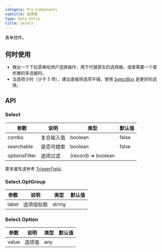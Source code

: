 ```yaml
---
category: Pro Components
subtitle: 选择框
type: Data Entry
title: Select
---
```


表单控件。

## 何时使用

- 弹出一个下拉菜单给用户选择操作，用于代替原生的选择器，或者需要一个更优雅的多选器时。
- 当选项少时（少于 5 项），建议直接将选项平铺，使用 [SelectBox](/components-pro/select-box) 是更好的选择。


## API

### Select

| 参数      | 说明                                     | 类型        |默认值 |
|-----------|------------------------------------------|------------|--------|
| combo | 复合输入值 | boolean | false |
| searchable | 是否可搜索 | boolean | false |
| optionsFilter | 选项过滤 | (record) => boolean  |  |

更多属性请参考 [TriggerField](/components-pro/trigger-field/#TriggerField)。

### Select.OptGroup 

| 参数      | 说明                                     | 类型        |默认值 |
|-----------|------------------------------------------|------------|--------|
| label | 选项组标题 | string |  |

### Select.Option

| 参数      | 说明                                     | 类型        |默认值 |
|-----------|------------------------------------------|------------|--------|
| value | 选项值 | any |  |

<style>
.code-box-demo .c7n-pro-select-wrapper,
.code-box-demo .c7n-pro-select-box {
  margin-bottom: .1rem;
}
</style>
